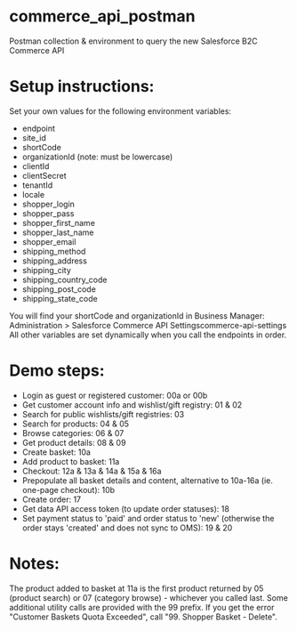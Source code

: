 # commerce_api_postman
Postman collection &amp; environment to query the new Salesforce B2C Commerce API

# Setup instructions:

Set your own values for the following environment variables:
- endpoint
- site_id
- shortCode
- organizationId (note: must be lowercase)
- clientId
- clientSecret
- tenantId
- locale
- shopper_login
- shopper_pass
- shopper_first_name
- shopper_last_name
- shopper_email
- shipping_method
- shipping_address
- shipping_city
- shipping_country_code
- shipping_post_code
- shipping_state_code

You will find your shortCode and organizationId in Business Manager:
Administration > Salesforce Commerce API Settingscommerce-api-settings
All other variables are set dynamically when you call the endpoints in order.
 

# Demo steps:

- Login as guest or registered customer: 00a or 00b
- Get customer account info and wishlist/gift registry: 01 & 02
- Search for public wishlists/gift registries: 03
- Search for products: 04 & 05
- Browse categories: 06 & 07
- Get product details: 08 & 09
- Create basket: 10a
- Add product to basket: 11a
- Checkout: 12a & 13a & 14a & 15a & 16a
- Prepopulate all basket details and content, alternative to 10a-16a (ie. one-page checkout): 10b
- Create order: 17
- Get data API access token (to update order statuses): 18
- Set payment status to 'paid' and order status to 'new' (otherwise the order stays 'created' and does not sync to OMS): 19 & 20


# Notes:

The product added to basket at 11a is the first product returned by 05 (product search) or 07 (category browse) - whichever you called last.
Some additional utility calls are provided with the 99 prefix.
If you get the error "Customer Baskets Quota Exceeded", call "99. Shopper Basket - Delete".
